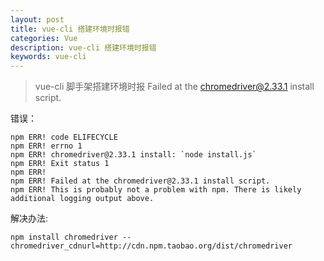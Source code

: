 ```yaml
---
layout: post
title: vue-cli 搭建环境时报错
categories: Vue
description: vue-cli 搭建环境时报错
keywords: vue-cli
---
```


> vue-cli 脚手架搭建环境时报 Failed at the chromedriver@2.33.1 install script.

错误：
```
npm ERR! code ELIFECYCLE
npm ERR! errno 1
npm ERR! chromedriver@2.33.1 install: `node install.js`
npm ERR! Exit status 1
npm ERR!
npm ERR! Failed at the chromedriver@2.33.1 install script.
npm ERR! This is probably not a problem with npm. There is likely additional logging output above.
```

解决办法:

 `npm install chromedriver --chromedriver_cdnurl=http://cdn.npm.taobao.org/dist/chromedriver`